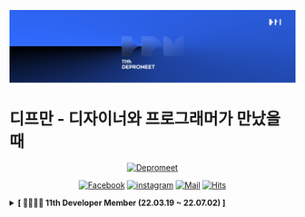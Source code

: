 ![depromeet-11th](https://github.com/depromeet/.github/blob/master/images/depromeet-11th.png)

# 디프만 - 디자이너와 프로그래머가 만났을 때

<div align=center>

[![Depromeet](https://img.shields.io/badge/depromeet-deprommet-blue)](https://depromeet.com)

[![Facebook](https://img.shields.io/badge/facebook-1877f2?style=flat-square&logo=facebook&logoColor=white&link=https://www.facebook.com/deprommeet/)](https://www.facebook.com/depromeet)
[![instagram](https://img.shields.io/badge/instagram-E4405F?style=flat-square&logo=Instagram&logoColor=white&link=https://www.instagram.com/deprommeet/)](https://www.instagram.com/depromeet)
[![Mail](https://img.shields.io/badge/Gmail-d14836?style=flat-square&logo=Gmail&logoColor=white&link=mailto:depromeet@gmail.com)](mailto:depromeet@gmail.com)
[![Hits](https://hits.seeyoufarm.com/api/count/incr/badge.svg?url=https://github.com/depromeet)](https://hits.seeyoufarm.com)

</div>


<details>
<summary><b>[ 👨‍👩‍👦‍👦 11th Developer Member (22.03.19 ~ 22.07.02) ]</b> </summary>
<div markdown="1">

<details>
<summary>🧑🏻‍💻 Organizer (Developer) 👩🏻‍💻 </summary>
<div class="organizer">

| ![devsungmin](https://images.weserv.nl/?url=https://avatars.githubusercontent.com/u/101611464?v=4&h=250&w=250&fit=cover&mask=circle&maxage=7d) | ![hy57in](https://images.weserv.nl/?url=https://avatars.githubusercontent.com/u/60775453?v=4"?v=4&h=250&w=250&fit=cover&mask=circle&maxage=7d) | ![jonghopark95](https://images.weserv.nl/?url=https://avatars.githubusercontent.com/u/19240202?v=4"?v=4&h=250&w=250&fit=cover&mask=circle&maxage=7d) | ![SDB016](https://images.weserv.nl/?url=https://avatars.githubusercontent.com/u/59786670?v=4"?v=4&h=250&w=250&fit=cover&mask=circle&maxage=7d) |
|:----------------------------------------------------------------------------------------------------------------------------------------------:|:----------------------------------------------------------------------------------------------------------------------------------------------:|:----------------------------------------------------------------------------------------------------------------------------------------------------:|:----------------------------------------------------------------------------------------------------------------------------------------------:|
|                                                      [김성민](https://github.com/devsungmin)                                                      |                                                        [김효진](https://github.com/hy57in)                                                        |                                                        [박종호](https://github.com/jonghopark95)                                                        |                                                        [신동빈](https://github.com/SDB016)                                                        | 

</div>
</details>

<details>
<summary>🍎 iOS Developer 🍎</summary>
<div class="ios-developer">

|![devMinseok](https://images.weserv.nl/?url=https://avatars.githubusercontent.com/u/51021614?v=4?v=4&h=250&w=250&fit=cover&mask=circle&maxage=7d) | ![RokwonK](https://images.weserv.nl/?url=https://avatars.githubusercontent.com/u/52196792?v=4?v=4&h=250&w=250&fit=cover&mask=circle&maxage=7d)|![hakyung9712](https://images.weserv.nl/?url=https://avatars.githubusercontent.com/u/47092708?v=4?v=4&h=250&w=250&fit=cover&mask=circle&maxage=7d)|![GREENOVER](https://images.weserv.nl/?url=https://avatars.githubusercontent.com/u/72292617?v=4?v=4&h=250&w=250&fit=cover&mask=circle&maxage=7d)|![MoSonLee](https://images.weserv.nl/?url=https://avatars.githubusercontent.com/u/77050826?v=4?v=4&h=250&w=250&fit=cover&mask=circle&maxage=7d)|
|:---:|:---:|:------------------------------------------------------------------------------------------------------------------------------------------------:|:----------------------------------------------------------------------------------------------------------------------------------------------:|:---------------------------------------------------------------------------------------------------------------------------------------------:|
|[강민서](https://github.com/devMinseok)|[김록원](https://github.com/RokwonK)|                                                      [송하경](https://github.com/hakyung9712)|                                                      [조찬우](https://github.com/GREENOVER)|                                                      [이승후](https://github.com/MoSonLee)                                                       |

</div>
</details>

<details>
<summary>🤖 Android Developer 🤖</summary>
<div class="android-developer">

|                                 ![dabinKim-0318](https://images.weserv.nl/?url=https://avatars.githubusercontent.com/u/84564695?v=4?v=4&h=250&w=250&fit=cover&mask=circle&maxage=7d)                                 |                                                                       ![HyomK](https://images.weserv.nl/?url=https://avatars.githubusercontent.com/u/78139690?v=4?v=4&h=250&w=250&fit=cover&mask=circle&maxage=7d)                                                                       |                                                                        ![wjdwns](https://images.weserv.nl/?url=https://avatars.githubusercontent.com/u/50354282?v=4?v=4&h=250&w=250&fit=cover&mask=circle&maxage=7d)                                                                        |![onemask](https://images.weserv.nl/?url=https://avatars.githubusercontent.com/u/27774564?v=4?v=4&h=250&w=250&fit=cover&mask=circle&maxage=7d)|
|:--------------------------------------------------------------------------------------------------------------------------------------------------------------------------------------------------------------------:|:----------------------------------------------------------------------------------------------------------------------------------------------------------------------------------------------------------------------------------------------------------------------------------------:|:-------------------------------------------------------------------------------------------------------------------------------------------------------------------------------------------------------------------------------------------------------------------------------------------:|:---:|
|                                                                                       [김다빈](https://github.com/dabinKim-0318)                                                                                        |                                                                                                                             [김효민](https://github.com/HyomK)                                                                                                                              |                                                                                                                              [박정준](https://github.com/wjdwns)                                                                                                                               |[김수연](https://github.com/onemask)|
|                                                                      ![sujin-kk](https://images.weserv.nl/?url=https://avatars.githubusercontent.com/u/85485290?v=4?v=4&h=250&w=250&fit=cover&mask=circle&maxage=7d) |                                                                      ![greedy0110](https://images.weserv.nl/?url=https://avatars.githubusercontent.com/u/16049092?v=4?v=4&h=250&w=250&fit=cover&mask=circle&maxage=7d)                                                                      |
|                                                                                                                            [임수진](https://github.com/sujin-kk)                                                                                                                            |                                                                                                                            [신승민](https://github.com/greedy0110)                                                                                                                             |

</div>
</details>

<details>
<summary>🖥 Web Frontend Developer 🖥</summary>
<div class="web-frontend-developer">

|                                                                                                                                              ![ddarkr](https://images.weserv.nl/?url=https://avatars.githubusercontent.com/u/6638675?v=4?v=4&h=250&w=250&fit=cover&mask=circle&maxage=7d)                                                                                                                                              |                                                                                                                                             ![mnxmnz](https://images.weserv.nl/?url=https://avatars.githubusercontent.com/u/48766355?v=4?v=4&h=250&w=250&fit=cover&mask=circle&maxage=7d)                                                                                                                                             |                                                                                                                                                ![hyesungoh](https://images.weserv.nl/?url=https://avatars.githubusercontent.com/u/26461307?v=4?v=4&h=250&w=250&fit=cover&mask=circle&maxage=7d)                                                                                                                                                |                                                                                                                                             ![Tolluset](https://images.weserv.nl/?url=https://avatars.githubusercontent.com/u/50096419?v=4?v=4&h=250&w=250&fit=cover&mask=circle&maxage=7d)                                                                                                                                             |
|:--------------------------------------------------------------------------------------------------------------------------------------------------------------------------------------------------------------------------------------------------------------------------------------------------------------------------------------------------------------------------------------------------------------------------------------:|:-------------------------------------------------------------------------------------------------------------------------------------------------------------------------------------------------------------------------------------------------------------------------------------------------------------------------------------------------------------------------------------------------------------------------------------:|:----------------------------------------------------------------------------------------------------------------------------------------------------------------------------------------------------------------------------------------------------------------------------------------------------------------------------------------------------------------------------------------------------------------------------------------------:|:---------------------------------------------------------------------------------------------------------------------------------------------------------------------------------------------------------------------------------------------------------------------------------------------------------------------------------------------------------------------------------------------------------------------------------------:|
|                                                                                                                                                                                                    [정도현](https://github.com/ddarkr)                                                                                                                                                                                                    |                                                                                                                                                                                                   [김민지](https://github.com/mnxmnz/)                                                                                                                                                                                                   |                                                                                                                                                                                                      [오혜성](https://github.com/hyesungoh)                                                                                                                                                                                                       |                                                                                                                                                                                                   [이병현](https://github.com/Tolluset)                                                                                                                                                                                                    |
|                                                                                                                                            ![cyjo9603](https://images.weserv.nl/?url=https://avatars.githubusercontent.com/u/49899406?v=4?v=4&h=250&w=250&fit=cover&mask=circle&maxage=7d)                                                                                                                                             |                                                                                                                                            ![guymoon](https://images.weserv.nl/?url=https://avatars.githubusercontent.com/u/44131043?v=4?v=4&h=250&w=250&fit=cover&mask=circle&maxage=7d)                                                                                                                                             |                                                                                                                                               ![choipureum](https://images.weserv.nl/?url=https://avatars.githubusercontent.com/u/55127127?v=4?v=4&h=250&w=250&fit=cover&mask=circle&maxage=7d)                                                                                                                                                |                                                                                                                                            ![syoung125](https://images.weserv.nl/?url=https://avatars.githubusercontent.com/u/39763891?v=4?v=4&h=250&w=250&fit=cover&mask=circle&maxage=7d)                                                                                                                                             |
|                                                                                                                                                                                                   [조찬영](https://github.com/cyjo9603)                                                                                                                                                                                                   |                                                                                                                                                                                                   [조기문](https://github.com/guymoon)                                                                                                                                                                                                   |                                                                                                                                                                                                      [최푸름](https://github.com/choipureum)                                                                                                                                                                                                      |                                                                                                                                                                                                   [고서영](https://github.com/syoung125)                                                                                                                                                                                                   |
|                                                                                                                                           ![positiveko](https://images.weserv.nl/?url=https://avatars.githubusercontent.com/u/69200669?v=4?v=4&h=250&w=250&fit=cover&mask=circle&maxage=7d)                                                                                                                                            |                                                                                                                                           ![sujin-park](https://images.weserv.nl/?url=https://avatars.githubusercontent.com/u/29244798?v=4?v=4&h=250&w=250&fit=cover&mask=circle&maxage=7d)                                                                                                                                           |                                                                                                                                             ![SenseCodeValue](https://images.weserv.nl/?url=https://avatars.githubusercontent.com/u/59507527?v=4?v=4&h=250&w=250&fit=cover&mask=circle&maxage=7d)                                                                                                                                              |                                                                                                                                            ![sangbooom](https://images.weserv.nl/?url=https://avatars.githubusercontent.com/u/43921054?v=4?v=4&h=250&w=250&fit=cover&mask=circle&maxage=7d)                                                                                                                                             |
|                                                                                                                                                                                                  [고은정](https://github.com/positiveko)                                                                                                                                                                                                  |                                                                                                                                                                                                 [박수진](https://github.com/sujin-park)                                                                                                                                                                                                  |                                                                                                                                                                                                    [정대윤](https://github.com/SenseCodeValue)                                                                                                                                                                                                    |                                                                                                                                                                                                   [박상범](https://github.com/sangbooom)                                                                                                                                                                                                   |
</div>
</details>


<details>
<summary>⌨️ Backend Developer ⌨️</summary>
<div class="Backend-developer">

|                                                                                                                                                                                                                                                                                                                                                                                                                              ![daeunkwak](https://images.weserv.nl/?url=https://avatars.githubusercontent.com/u/77181984?v=4?v=4&h=250&w=250&fit=cover&mask=circle&maxage=7d)                                                                                                                                                                                                                                                                                                                                                                                                                              |                                                                                                                                                                                                                                                                                                                                                         ![DongGeon0908](https://images.weserv.nl/?url=https://avatars.githubusercontent.com/u/50691225?v=4?v=4&h=250&w=250&fit=cover&mask=circle&maxage=7d)                                                                                                                                                                                                                                                                                                                                                          |                                                                                                                                                                                                                                                                                                                                                           ![daseulll](https://images.weserv.nl/?url=https://avatars.githubusercontent.com/u/39873335?v=4?v=4&h=250&w=250&fit=cover&mask=circle&maxage=7d)                                                                                                                                                                                                                                                                                                                                                            |                                                                                                                                                                                                                                                                                                                                                         ![minsoozz](https://images.weserv.nl/?url=https://avatars.githubusercontent.com/u/52095945?v=4?v=4&h=250&w=250&fit=cover&mask=circle&maxage=7d)                                                                                                                                                                                                                                                                                                                                                          |
|:----------------------------------------------------------------------------------------------------------------------------------------------------------------------------------------------------------------------------------------------------------------------------------------------------------------------------------------------------------------------------------------------------------------------------------------------------------------------------------------------------------------------------------------------------------------------------------------------------------------------------------------------------------------------------------------------------------------------------------------------------------------------------------------------------------------------------------------------------------------------------------------------------------------------------------------------------------------------------------------------------------:|:--------------------------------------------------------------------------------------------------------------------------------------------------------------------------------------------------------------------------------------------------------------------------------------------------------------------------------------------------------------------------------------------------------------------------------------------------------------------------------------------------------------------------------------------------------------------------------------------------------------------------------------------------------------------------------------------------------------------------------------------------------------------------------------------------------------------------------------------------------------------:|:--------------------------------------------------------------------------------------------------------------------------------------------------------------------------------------------------------------------------------------------------------------------------------------------------------------------------------------------------------------------------------------------------------------------------------------------------------------------------------------------------------------------------------------------------------------------------------------------------------------------------------------------------------------------------------------------------------------------------------------------------------------------------------------------------------------------------------------------------------------------:|:----------------------------------------------------------------------------------------------------------------------------------------------------------------------------------------------------------------------------------------------------------------------------------------------------------------------------------------------------------------------------------------------------------------------------------------------------------------------------------------------------------------------------------------------------------------------------------------------------------------------------------------------------------------------------------------------------------------------------------------------------------------------------------------------------------------------------------------------------------------:|
|                                                                                                                                                                                                                                                                                                                                                                                                                                                                                    [곽다은](https://github.com/daeunkwak)                                                                                                                                                                                                                                                                                                                                                                                                                                                                                     |                                                                                                                                                                                                                                                                                                                                                                                                                [김동건](https://github.com/DongGeon0908)                                                                                                                                                                                                                                                                                                                                                                                                                |                                                                                                                                                                                                                                                                                                                                                                                                                  [김다슬](https://github.com/daseulll)                                                                                                                                                                                                                                                                                                                                                                                                                  |                                                                                                                                                                                                                                                                                                                                                                                                                [김민수](https://github.com/minsoozz)                                                                                                                                                                                                                                                                                                                                                                                                                |
|                                                                                                                                                                                                                                                                                                                                                                                                                              ![zeze1004](https://images.weserv.nl/?url=https://avatars.githubusercontent.com/u/44468282?v=4?v=4&h=250&w=250&fit=cover&mask=circle&maxage=7d)                                                                                                                                                                                                                                                                                                                                                                                                                               |                                                                                                                                                                                                                                                                                                                                                             ![dskym](https://images.weserv.nl/?url=https://avatars.githubusercontent.com/u/7659412?v=4?v=4&h=250&w=250&fit=cover&mask=circle&maxage=7d)                                                                                                                                                                                                                                                                                                                                                              |                                                                                                                                                                                                                                                                                                                                                           ![jinnuae40](https://images.weserv.nl/?url=https://avatars.githubusercontent.com/u/26201488?v=4?v=4&h=250&w=250&fit=cover&mask=circle&maxage=7d)                                                                                                                                                                                                                                                                                                                                                           |                                                                                                                                                                                                                                                                                                                                                        ![nature1216](https://images.weserv.nl/?url=https://avatars.githubusercontent.com/u/63771579?v=4?v=4&h=250&w=250&fit=cover&mask=circle&maxage=7d)                                                                                                                                                                                                                                                                                                                                                         |
|                                                                                                                                                                                                                                                                                                                                                                                                                                                                                     [김소정](https://github.com/zeze1004)                                                                                                                                                                                                                                                                                                                                                                                                                                                                                     |                                                                                                                                                                                                                                                                                                                                                                                                                   [김승윤](https://github.com/dskym)                                                                                                                                                                                                                                                                                                                                                                                                                    |                                                                                                                                                                                                                                                                                                                                                                                                                 [김우진](https://github.com/jinnuae40)                                                                                                                                                                                                                                                                                                                                                                                                                  |                                                                                                                                                                                                                                                                                                                                                                                                               [김자연](https://github.com/nature1216)                                                                                                                                                                                                                                                                                                                                                                                                               |
|                                                                                                                                                                                                                                                                                                                                                                                                                              ![Ting-Kim](https://images.weserv.nl/?url=https://avatars.githubusercontent.com/u/59888684?v=4?v=4&h=250&w=250&fit=cover&mask=circle&maxage=7d)                                                                                                                                                                                                                                                                                                                                                                                                                               |                                                                                                                                                                                                                                                                                                                                                           ![RyooChan](https://images.weserv.nl/?url=https://avatars.githubusercontent.com/u/53744363?v=4?v=4&h=250&w=250&fit=cover&mask=circle&maxage=7d)                                                                                                                                                                                                                                                                                                                                                            |                                                                                                                                                                                                                                                                                                                                                            ![IW-MOON](https://images.weserv.nl/?url=https://avatars.githubusercontent.com/u/72685070?v=4?v=4&h=250&w=250&fit=cover&mask=circle&maxage=7d)                                                                                                                                                                                                                                                                                                                                                            |                                                                                                                                                                                                                                                                                                                                                         ![JustKode](https://images.weserv.nl/?url=https://avatars.githubusercontent.com/u/28499550?v=4?v=4&h=250&w=250&fit=cover&mask=circle&maxage=7d)                                                                                                                                                                                                                                                                                                                                                          |
|                                                                                                                                                                                                                                                                                                                                                                                                                                                                                     [김태호](https://github.com/Ting-Kim)                                                                                                                                                                                                                                                                                                                                                                                                                                                                                     |                                                                                                                                                                                                                                                                                                                                                                                                                  [류찬](https://github.com/RyooChan)                                                                                                                                                                                                                                                                                                                                                                                                                   |                                                                                                                                                                                                                                                                                                                                                                                                                  [문인우](https://github.com/IW-MOON)                                                                                                                                                                                                                                                                                                                                                                                                                   |                                                                                                                                                                                                                                                                                                                                                                                                                [박민재](https://github.com/JustKode)                                                                                                                                                                                                                                                                                                                                                                                                                |
|                                                                                                                                                                                                                                                                                                                                                                                                                              ![grand7070](https://images.weserv.nl/?url=https://avatars.githubusercontent.com/u/26589166?v=4?v=4&h=250&w=250&fit=cover&mask=circle&maxage=7d)                                                                                                                                                                                                                                                                                                                                                                                                                              |                                                                                                                                                                                                                                                                                                                                                          ![rere950303](https://images.weserv.nl/?url=https://avatars.githubusercontent.com/u/78265252?v=4?v=4&h=250&w=250&fit=cover&mask=circle&maxage=7d)                                                                                                                                                                                                                                                                                                                                                           |                                                                                                                                                                                                                                                                                                                                                            ![xx10222](https://images.weserv.nl/?url=https://avatars.githubusercontent.com/u/79418036?v=4?v=4&h=250&w=250&fit=cover&mask=circle&maxage=7d)                                                                                                                                                                                                                                                                                                                                                            |                                                                                                                                                                                                                                                                                                                                                       ![yunyoung1819](https://images.weserv.nl/?url=https://avatars.githubusercontent.com/u/17813930?v=4?v=4&h=250&w=250&fit=cover&mask=circle&maxage=7d)                                                                                                                                                                                                                                                                                                                                                        |
|                                                                                                                                                                                                                                                                                                                                                                                                                                                                                    [박수호](https://github.com/grand7070)                                                                                                                                                                                                                                                                                                                                                                                                                                                                                     |                                                                                                                                                                                                                                                                                                                                                                                                                 [양형욱](https://github.com/rere950303)                                                                                                                                                                                                                                                                                                                                                                                                                 |                                                                                                                                                                                                                                                                                                                                                                                                                  [염지원](https://github.com/xx10222)                                                                                                                                                                                                                                                                                                                                                                                                                   |                                                                                                                                                                                                                                                                                                                                                                                                              [윤영](https://github.com/yunyoung1819)                                                                                                                                                                                                                                                                                                                                                                                                               |
|                                                                                                                                                                                                                                                                                                                                                                                                                                ![zkdlu](https://images.weserv.nl/?url=https://avatars.githubusercontent.com/u/22608617?v=4?v=4&h=250&w=250&fit=cover&mask=circle&maxage=7d)                                                                                                                                                                                                                                                                                                                                                                                                                                |                                                                                                                                                                                                                                                                                                                                                           ![homelala](https://images.weserv.nl/?url=https://avatars.githubusercontent.com/u/51106103?v=4?v=4&h=250&w=250&fit=cover&mask=circle&maxage=7d)                                                                                                                                                                                                                                                                                                                                                            |                                                                                                                                                                                                                                                                                                                                                           ![rrgks6221](https://images.weserv.nl/?url=https://avatars.githubusercontent.com/u/46591459?v=4?v=4&h=250&w=250&fit=cover&mask=circle&maxage=7d)                                                                                                                                                                                                                                                                                                                                                           |                                                                                                                                                                                                                                                                                                                                                           ![soleu](https://images.weserv.nl/?url=https://avatars.githubusercontent.com/u/76844556?v=4?v=4&h=250&w=250&fit=cover&mask=circle&maxage=7d)                                                                                                                                                                                                                                                                                                                                                           |
|                                                                                                                                                                                                                                                                                                                                                                                                                                                                                       [이건](https://github.com/zkdlu)                                                                                                                                                                                                                                                                                                                                                                                                                                                                                       |                                                                                                                                                                                                                                                                                                                                                                                                                  [이건웅](https://github.com/homelala)                                                                                                                                                                                                                                                                                                                                                                                                                  |                                                                                                                                                                                                                                                                                                                                                                                                                 [이석호](https://github.com/rrgks6221)                                                                                                                                                                                                                                                                                                                                                                                                                  |                                                                                                                                                                                                                                                                                                                                                                                                                  [이솔](https://github.com/soleu)                                                                                                                                                                                                                                                                                                                                                                                                                  |
|                                                                                                                                                                                                                                                                                                                                                                                                                                ![ImNM](https://images.weserv.nl/?url=https://avatars.githubusercontent.com/u/13329304?v=4?v=4&h=250&w=250&fit=cover&mask=circle&maxage=7d)                                                                                                                                                                                                                                                                                                                                                                                                                                 |                                                                                                                                                                                                                                                                                                                                                            ![twoosky](https://images.weserv.nl/?url=https://avatars.githubusercontent.com/u/50009240?v=4?v=4&h=250&w=250&fit=cover&mask=circle&maxage=7d)                                                                                                                                                                                                                                                                                                                                                            |                                                                                                                                                                                                                                                                                                                                                           ![jseop-lim](https://images.weserv.nl/?url=https://avatars.githubusercontent.com/u/86508420?v=4?v=4&h=250&w=250&fit=cover&mask=circle&maxage=7d)                                                                                                                                                                                                                                                                                                                                                           |                                                                                                                                                                                                                                                                                                                                                        ![Hyung1Jung](https://images.weserv.nl/?url=https://avatars.githubusercontent.com/u/43127088?v=4?v=4&h=250&w=250&fit=cover&mask=circle&maxage=7d)                                                                                                                                                                                                                                                                                                                                                         |
|                                                                                                                                                                                                                                                                                                                                                                                                                                                                                       [이찬진](https://github.com/ImNM)                                                                                                                                                                                                                                                                                                                                                                                                                                                                                       |                                                                                                                                                                                                                                                                                                                                                                                                                  [이하늘](https://github.com/twoosky)                                                                                                                                                                                                                                                                                                                                                                                                                   |                                                                                                                                                                                                                                                                                                                                                                                                                 [임정섭](https://github.com/jseop-lim)                                                                                                                                                                                                                                                                                                                                                                                                                  |                                                                                                                                                                                                                                                                                                                                                                                                               [정형일](https://github.com/Hyung1Jung)                                                                                                                                                                                                                                                                                                                                                                                                               |
|                                                                                                                                                                                                                                                                                                                                                                                                                             ![yonghochoi](https://images.weserv.nl/?url=https://avatars.githubusercontent.com/u/15684652?v=4?v=4&h=250&w=250&fit=cover&mask=circle&maxage=7d)                                                                                                                                                                                                                                                                                                                                                                                                                              |   
|                                                                                                                                                                                                                                                                                                                                                                                                                                                                                    [최용호](https://github.com/yonghochoi)                                                                                                                                                                                                                                                                                                                                                                                                                                                                                    |
</div>
</details>
</div>
</details>
